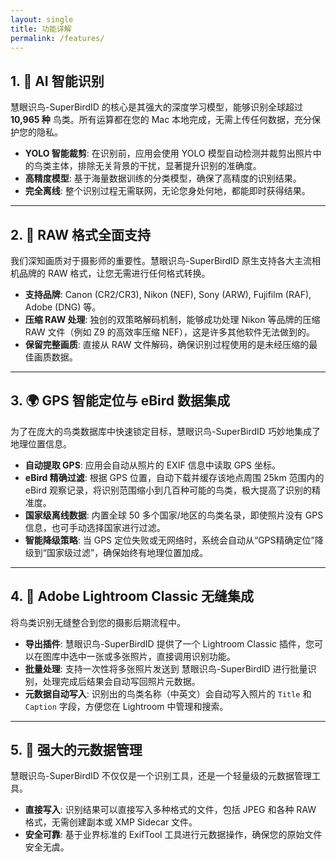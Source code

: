 ```yaml
---
layout: single
title: 功能详解
permalink: /features/
---
```


## 1. 🤖 AI 智能识别

慧眼识鸟-SuperBirdID 的核心是其强大的深度学习模型，能够识别全球超过 **10,965 种** 鸟类。所有运算都在您的 Mac 本地完成，无需上传任何数据，充分保护您的隐私。

- **YOLO 智能裁剪**: 在识别前，应用会使用 YOLO 模型自动检测并裁剪出照片中的鸟类主体，排除无关背景的干扰，显著提升识别的准确度。
- **高精度模型**: 基于海量数据训练的分类模型，确保了高精度的识别结果。
- **完全离线**: 整个识别过程无需联网，无论您身处何地，都能即时获得结果。

---

## 2. 📸 RAW 格式全面支持

我们深知画质对于摄影师的重要性。慧眼识鸟-SuperBirdID 原生支持各大主流相机品牌的 RAW 格式，让您无需进行任何格式转换。

- **支持品牌**: Canon (CR2/CR3), Nikon (NEF), Sony (ARW), Fujifilm (RAF), Adobe (DNG) 等。
- **压缩 RAW 处理**: 独创的双策略解码机制，能够成功处理 Nikon 等品牌的压缩 RAW 文件（例如 Z9 的高效率压缩 NEF），这是许多其他软件无法做到的。
- **保留完整画质**: 直接从 RAW 文件解码，确保识别过程使用的是未经压缩的最佳画质数据。

---

## 3. 🌍 GPS 智能定位与 eBird 数据集成

为了在庞大的鸟类数据库中快速锁定目标，慧眼识鸟-SuperBirdID 巧妙地集成了地理位置信息。

- **自动提取 GPS**: 应用会自动从照片的 EXIF 信息中读取 GPS 坐标。
- **eBird 精确过滤**: 根据 GPS 位置，自动下载并缓存该地点周围 25km 范围内的 eBird 观察记录，将识别范围缩小到几百种可能的鸟类，极大提高了识别的精准度。
- **国家级离线数据**: 内置全球 50 多个国家/地区的鸟类名录，即使照片没有 GPS 信息，也可手动选择国家进行过滤。
- **智能降级策略**: 当 GPS 定位失败或无网络时，系统会自动从“GPS精确定位”降级到“国家级过滤”，确保始终有地理位置加成。

---

## 4. 🎨 Adobe Lightroom Classic 无缝集成

将鸟类识别无缝整合到您的摄影后期流程中。

- **导出插件**: 慧眼识鸟-SuperBirdID 提供了一个 Lightroom Classic 插件，您可以在图库中选中一张或多张照片，直接调用识别功能。
- **批量处理**: 支持一次性将多张照片发送到 慧眼识鸟-SuperBirdID 进行批量识别，处理完成后结果会自动写回照片元数据。
- **元数据自动写入**: 识别出的鸟类名称（中英文）会自动写入照片的 `Title` 和 `Caption` 字段，方便您在 Lightroom 中管理和搜索。

---

## 5. 📝 强大的元数据管理

慧眼识鸟-SuperBirdID 不仅仅是一个识别工具，还是一个轻量级的元数据管理工具。

- **直接写入**: 识别结果可以直接写入多种格式的文件，包括 JPEG 和各种 RAW 格式，无需创建副本或 XMP Sidecar 文件。
- **安全可靠**: 基于业界标准的 ExifTool 工具进行元数据操作，确保您的原始文件安全无虞。
